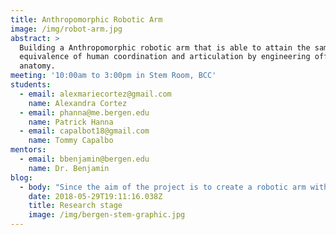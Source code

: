 ```yaml
---
title: Anthropomorphic Robotic Arm
image: /img/robot-arm.jpg
abstract: >
  Building a Anthropomorphic robotic arm that is able to attain the same or the
  equivalence of human coordination and articulation by engineering off of human
  anatomy.
meeting: '10:00am to 3:00pm in Stem Room, BCC'
students:
  - email: alexmariecortez@gmail.com
    name: Alexandra Cortez
  - email: phanna@me.bergen.edu
    name: Patrick Hanna
  - email: capalbot18@gmail.com
    name: Tommy Capalbo
mentors:
  - email: bbenjamin@bergen.edu
    name: Dr. Benjamin
blog:
  - body: "Since the aim of the project is to create a robotic arm with the same articulation and coordination as a human arm, it is extremely crucial for all of the team members to have an in-depth knowledge and understanding of the anatomy of a human arm. This week the team focused on expanding their knowledge of human arm structure and functions through intensive research. The skeleton of the human arm will be 3D printed in the upcoming weeks using PLA Filament. Simultaneously, some members looked into the subject of artificial muscles. Through his rigorous research, Patrick discovered a fairly new way of making artificial muscles using Nylon fibers as discovered by MIT Engineers. To learn more, click the link below:\r\n\n<http://news.mit.edu/2016/nylon-muscle-fibers-1123>\n\n\n\nNext week, we'll continue with the research and hopefully start testing the nylon fibers. We also plan on searching about how to coil the fibers to make the muscles. Meanwhile, other members will start working on the Graphical User Interface (GUI). The idea is to use a 3D-modelling or animating software to create a human arm with all the bones and muscles to control the robotic arm."
    date: 2018-05-29T19:11:16.038Z
    title: Research stage
    image: /img/bergen-stem-graphic.jpg
---
```


